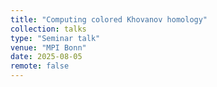 ```yaml
---
title: "Computing colored Khovanov homology"
collection: talks
type: "Seminar talk"
venue: "MPI Bonn"
date: 2025-08-05
remote: false
---
```

